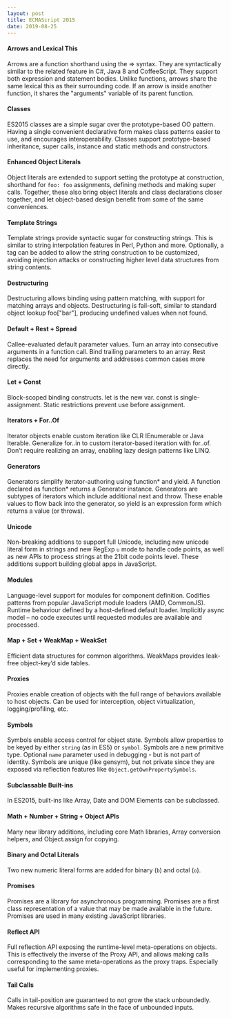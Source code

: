 ```yaml
---
layout: post
title: ECMAScript 2015
date: 2019-08-25
---
```


#### Arrows and Lexical This

Arrows are a function shorthand using the => syntax. They are syntactically similar to the related feature in C#, Java 8 and CoffeeScript. They support both expression and statement bodies. Unlike functions, arrows share the same lexical this as their surrounding code. If an arrow is inside another function, it shares the "arguments" variable of its parent function.

#### Classes

ES2015 classes are a simple sugar over the prototype-based OO pattern. Having a single convenient declarative form makes class patterns easier to use, and encourages interoperability. Classes support prototype-based inheritance, super calls, instance and static methods and constructors.

#### Enhanced Object Literals

Object literals are extended to support setting the prototype at construction, shorthand for `foo: foo` assignments, defining methods and making super calls. Together, these also bring object literals and class declarations closer together, and let object-based design benefit from some of the same conveniences.

#### Template Strings

Template strings provide syntactic sugar for constructing strings. This is similar to string interpolation features in Perl, Python and more. Optionally, a tag can be added to allow the string construction to be customized, avoiding injection attacks or constructing higher level data structures from string contents.

#### Destructuring

Destructuring allows binding using pattern matching, with support for matching arrays and objects. Destructuring is fail-soft, similar to standard object lookup foo["bar"], producing undefined values when not found.

#### Default + Rest + Spread

Callee-evaluated default parameter values. Turn an array into consecutive arguments in a function call. Bind trailing parameters to an array. Rest replaces the need for arguments and addresses common cases more directly.

#### Let + Const
Block-scoped binding constructs. let is the new var. const is single-assignment. Static restrictions prevent use before assignment.

#### Iterators + For..Of

Iterator objects enable custom iteration like CLR IEnumerable or Java Iterable. Generalize for..in to custom iterator-based iteration with for..of. Don’t require realizing an array, enabling lazy design patterns like LINQ.

#### Generators

Generators simplify iterator-authoring using function* and yield. A function declared as function* returns a Generator instance. Generators are subtypes of iterators which include additional next and throw. These enable values to flow back into the generator, so yield is an expression form which returns a value (or throws).

#### Unicode

Non-breaking additions to support full Unicode, including new unicode literal form in strings and new RegExp `u` mode to handle code points, as well as new APIs to process strings at the 21bit code points level. These additions support building global apps in JavaScript.

#### Modules

Language-level support for modules for component definition. Codifies patterns from popular JavaScript module loaders (AMD, CommonJS). Runtime behaviour defined by a host-defined default loader. Implicitly async model – no code executes until requested modules are available and processed.

#### Map + Set + WeakMap + WeakSet

Efficient data structures for common algorithms. WeakMaps provides leak-free object-key’d side tables.

#### Proxies

Proxies enable creation of objects with the full range of behaviors available to host objects. Can be used for interception, object virtualization, logging/profiling, etc.

#### Symbols

Symbols enable access control for object state. Symbols allow properties to be keyed by either `string` (as in ES5) or `symbol`. Symbols are a new primitive type. Optional `name` parameter used in debugging - but is not part of identity. Symbols are unique (like gensym), but not private since they are exposed via reflection features like `Object.getOwnPropertySymbols`.

#### Subclassable Built-ins

In ES2015, built-ins like Array, Date and DOM Elements can be subclassed.

#### Math + Number + String + Object APIs

Many new library additions, including core Math libraries, Array conversion helpers, and Object.assign for copying.

#### Binary and Octal Literals

Two new numeric literal forms are added for binary (`b`) and octal (`o`).

#### Promises

Promises are a library for asynchronous programming. Promises are a first class representation of a value that may be made available in the future. Promises are used in many existing JavaScript libraries.

#### Reflect API

Full reflection API exposing the runtime-level meta-operations on objects. This is effectively the inverse of the Proxy API, and allows making calls corresponding to the same meta-operations as the proxy traps. Especially useful for implementing proxies.

#### Tail Calls

Calls in tail-position are guaranteed to not grow the stack unboundedly. Makes recursive algorithms safe in the face of unbounded inputs.
